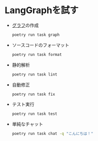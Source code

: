 # LangGraphを試す

- [グラフ](./graph.md)の作成
  ```bash
  poetry run task graph
  ```
- ソースコードのフォーマット
  ```bash
  poetry run task format
  ```
- 静的解析
  ```bash
  poetry run task lint
  ```
- 自動修正
  ```bash
  poetry run task fix
  ```
- テスト実行
  ```bash
  poetry run task test
  ```
- 単純なチャット
  ```bash
  poetry run task chat -q "こんにちは！"
  ```
